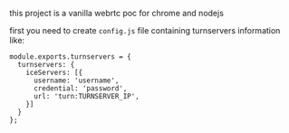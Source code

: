 this project is a vanilla webrtc poc for chrome and nodejs

first you need to create `config.js` file containing turnservers information like:

```
module.exports.turnservers = {
  turnservers: {
    iceServers: [{
      username: 'username',
      credential: 'password',
      url: 'turn:TURNSERVER_IP',
    }]
  }
};
```
